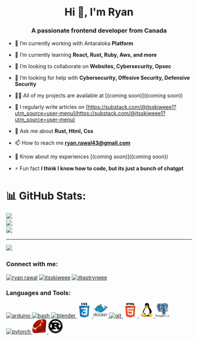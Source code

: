 <h1 align="center">Hi 👋, I'm Ryan</h1>
<h3 align="center">A passionate frontend developer from Canada</h3>

- 🔭 I’m currently working with Antaraloka **Platform**

- 🌱 I’m currently learning **React, Rust, Ruby, Aws, and more**

- 👯 I’m looking to collaborate on **Websites, Cybersecurity, Opsec**

- 🤝 I’m looking for help with **Cybersecurity, Offesive Security, Defensive Security**

- 👨‍💻 All of my projects are available at [(coming soon)]((coming soon))

- 📝 I regularly write articles on [https://substack.com/@itsskiweee1?utm_source=user-menu](https://substack.com/@itsskiweee1?utm_source=user-menu)

- 💬 Ask me about **Rust, Html, Css**

- 📫 How to reach me **ryan.rawal43@gmail.com**

- 📄 Know about my experiences [(coming soon)]((coming soon))

- ⚡ Fun fact **I think I know how to code, but its just a bunch of chatgpt**
# 📊 GitHub Stats:
![](https://github-readme-stats.vercel.app/api?username=itsskiwee&theme=dark&hide_border=false&include_all_commits=false&count_private=false)<br/>
![](https://nirzak-streak-stats.vercel.app/?user=itsskiwee&theme=dark&hide_border=false)<br/>
![](https://github-readme-stats.vercel.app/api/top-langs/?username=itsskiwee&theme=dark&hide_border=false&include_all_commits=false&count_private=false&layout=compact)

---
[![](https://visitcount.itsvg.in/api?id=itsskiwee&icon=0&color=0)](https://visitcount.itsvg.in)

<!-- Proudly created with GPRM ( https://gprm.itsvg.in ) -->
<h3 align="left">Connect with me:</h3>
<p align="left">
<a href="https://linkedin.com/in/ryan rawal" target="blank"><img align="center" src="https://raw.githubusercontent.com/rahuldkjain/github-profile-readme-generator/master/src/images/icons/Social/linked-in-alt.svg" alt="ryan rawal" height="30" width="40" /></a>
<a href="https://instagram.com/itsskiweee" target="blank"><img align="center" src="https://raw.githubusercontent.com/rahuldkjain/github-profile-readme-generator/master/src/images/icons/Social/instagram.svg" alt="itsskiweee" height="30" width="40" /></a>
<a href="https://www.youtube.com/c/@astryneee" target="blank"><img align="center" src="https://raw.githubusercontent.com/rahuldkjain/github-profile-readme-generator/master/src/images/icons/Social/youtube.svg" alt="@astryneee" height="30" width="40" /></a>
</p>

<h3 align="left">Languages and Tools:</h3>
<p align="left"> <a href="https://www.arduino.cc/" target="_blank" rel="noreferrer"> <img src="https://cdn.worldvectorlogo.com/logos/arduino-1.svg" alt="arduino" width="40" height="40"/> </a> <a href="https://www.gnu.org/software/bash/" target="_blank" rel="noreferrer"> <img src="https://www.vectorlogo.zone/logos/gnu_bash/gnu_bash-icon.svg" alt="bash" width="40" height="40"/> </a> <a href="https://www.blender.org/" target="_blank" rel="noreferrer"> <img src="https://download.blender.org/branding/community/blender_community_badge_white.svg" alt="blender" width="40" height="40"/> </a> <a href="https://www.w3schools.com/css/" target="_blank" rel="noreferrer"> <img src="https://raw.githubusercontent.com/devicons/devicon/master/icons/css3/css3-original-wordmark.svg" alt="css3" width="40" height="40"/> </a> <a href="https://www.docker.com/" target="_blank" rel="noreferrer"> <img src="https://raw.githubusercontent.com/devicons/devicon/master/icons/docker/docker-original-wordmark.svg" alt="docker" width="40" height="40"/> </a> <a href="https://git-scm.com/" target="_blank" rel="noreferrer"> <img src="https://www.vectorlogo.zone/logos/git-scm/git-scm-icon.svg" alt="git" width="40" height="40"/> </a> <a href="https://www.w3.org/html/" target="_blank" rel="noreferrer"> <img src="https://raw.githubusercontent.com/devicons/devicon/master/icons/html5/html5-original-wordmark.svg" alt="html5" width="40" height="40"/> </a> <a href="https://www.linux.org/" target="_blank" rel="noreferrer"> <img src="https://raw.githubusercontent.com/devicons/devicon/master/icons/linux/linux-original.svg" alt="linux" width="40" height="40"/> </a> <a href="https://www.postgresql.org" target="_blank" rel="noreferrer"> <img src="https://raw.githubusercontent.com/devicons/devicon/master/icons/postgresql/postgresql-original-wordmark.svg" alt="postgresql" width="40" height="40"/> </a> <a href="https://pytorch.org/" target="_blank" rel="noreferrer"> <img src="https://www.vectorlogo.zone/logos/pytorch/pytorch-icon.svg" alt="pytorch" width="40" height="40"/> </a> <a href="https://www.ruby-lang.org/en/" target="_blank" rel="noreferrer"> <img src="https://raw.githubusercontent.com/devicons/devicon/master/icons/ruby/ruby-original.svg" alt="ruby" width="40" height="40"/> </a> <a href="https://www.rust-lang.org" target="_blank" rel="noreferrer"> <img src="https://raw.githubusercontent.com/devicons/devicon/master/icons/rust/rust-plain.svg" alt="rust" width="40" height="40"/> </a> </p>
